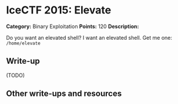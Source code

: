 # IceCTF 2015: Elevate

**Category:** Binary Exploitation
**Points:** 120
**Description:** 

Do you want an elevated shell? I want an elevated shell. Get me one: <code>/home/elevate</code>

## Write-up

(TODO)

## Other write-ups and resources

